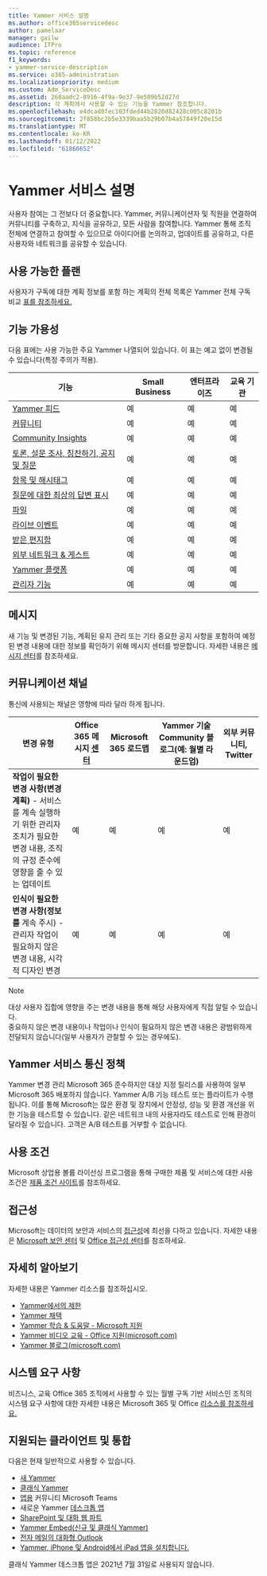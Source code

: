 ```yaml
---
title: Yammer 서비스 설명
ms.author: office365servicedesc
author: pamelaar
manager: gailw
audience: ITPro
ms.topic: reference
f1_keywords:
- yammer-service-description
ms.service: o365-administration
ms.localizationpriority: medium
ms.custom: Adm_ServiceDesc
ms.assetid: 268aadc2-8916-4f9a-9e37-9e509b52d27d
description: 각 계획에서 사용할 수 있는 기능을 Yammer 참조합니다.
ms.openlocfilehash: e4dcad0fec103fded44b2820d82428c005c8201b
ms.sourcegitcommit: 2f858bc2b5e3339baa5b29b07b4a57849f20e15d
ms.translationtype: MT
ms.contentlocale: ko-KR
ms.lasthandoff: 01/12/2022
ms.locfileid: "61860652"
---
```

# <a name="yammer-service-description"></a>Yammer 서비스 설명

사용자 참여는 그 전보다 더 중요합니다. Yammer, 커뮤니케이션자 및 직원을 연결하여 커뮤니티를 구축하고, 지식을 공유하고, 모든 사람을 참여합니다. Yammer 통해 조직 전체에 연결하고 참여할 수 있으므로 아이디어를 논의하고, 업데이트를 공유하고, 다른 사용자와 네트워크를 공유할 수 있습니다.
  
## <a name="available-plans"></a>사용 가능한 플랜
  
사용자가 구독에 대한 계획 정보를 포함 하는 계획의 전체 목록은 Yammer 전체 구독 비교 [표를 참조하세요.](https://go.microsoft.com/fwlink/?linkid=2139145)
  
## <a name="feature-availability"></a>기능 가용성

다음 표에는 사용 가능한 주요 Yammer 나열되어 있습니다. 이 표는 예고 없이 변경될 수 있습니다(특정 주의가 적용).

| 기능  | Small Business | 엔터프라이즈 | 교육 기관 |
|---------|---------|---------|---------|
|[Yammer 피드](https://support.microsoft.com/office/what-s-in-the-yammer-home-and-discovery-feeds-faaadbe1-4e57-4f17-89f1-e546509fba47) | 예     | 예     | 예     |
|[커뮤니티](https://support.microsoft.com/office/manage-communities-33f252f7-6241-40e1-8f42-ce1b635176fb) | 예     | 예     | 예     |
|[Community Insights](https://support.microsoft.com/office/view-community-insights-in-yammer-48bc648e-b567-49d7-b2b5-5fea23777c46) | 예     | 예     | 예     |
|[토론, 설문 조사, 칭찬하기, 공지 및 질문](https://support.microsoft.com/office/create-polls-praise-announcements-and-questions-in-yammer-4b30c7e0-f915-4c69-9582-ccbbd09a516b) | 예     | 예     | 예     |
|[항목 및 해시태그](https://support.microsoft.com/office/use-topics-and-hashtags-in-yammer-98c0a0bb-aad0-45d3-88f1-4f6d12bb1772) | 예     | 예     | 예     |
|[질문에 대한 최상의 답변 표시](https://support.microsoft.com/office/use-questions-and-answers-in-a-yammer-community-a4f1b722-d1bf-42be-a592-7288c7c0b895) | 예     | 예     | 예     |
|[파일](https://support.microsoft.com/office/attach-a-file-or-image-to-a-yammer-conversation-8d2d17f7-8f37-4535-961e-518d751be7e8) | 예     | 예     | 예     |
|[라이브 이벤트](https://support.microsoft.com/office/organize-a-live-event-in-yammer-8853cbd0-d3e2-4888-b8c3-6f3df288dec9) | 예     | 예     | 예     |
|[받은 편지함](https://support.microsoft.com/office/manage-your-yammer-inbox-f1656c47-7043-40f5-970c-3e66ed7a70f1) | 예     | 예     | 예     |
|[외부 네트워크 & 게스트](/yammer/work-with-external-users/collaborate-guests-external-yammer-community) | 예     | 예     | 예     |
|[Yammer 플랫폼](https://developer.microsoft.com/yammer) | 예     | 예     | 예     |
|[관리자 기능](/yammer/) | 예     | 예     | 예     |

## <a name="messaging"></a>메시지

새 기능 및 변경된 기능, 계획된 유지 관리 또는 기타 중요한 공지 사항을 포함하여 예정된 변경 내용에 대한 정보를 확인하기 위해 메시지 센터를 방문합니다. 자세한 내용은 [메시지 센터](/microsoft-365/admin/manage/message-center)를 참조하세요.

## <a name="communication-channels"></a>커뮤니케이션 채널

통신에 사용되는 채널은 영향에 따라 달라 하게 됩니다.


| 변경 유형 | Office 365 메시지 [센터](/microsoft-365/admin/manage/message-center) | Microsoft 365 로드맵 | Yammer 기술 Community 블로그(예: 월별 라운드업) | 외부 커뮤니티, Twitter |
|---------|---------|---------|---------|---------|
|**작업이 필요한 변경 사항(변경 계획)** - 서비스를 계속 실행하기 위한 관리자 조치가 필요한 변경 내용, 조직의 규정 준수에 영향을 줄 수 있는 업데이트 | 예 | 예 | 예 | 예 |
| **인식이 필요한 변경 사항(정보를** 계속 주시) - 관리자 작업이 필요하지 않은 변경 내용, 시각적 디자인 변경 | 예 | 예 | 예 | 예 |

> [!NOTE]
> 대상 사용자 집합에 영향을 주는 변경 내용을 통해 해당 사용자에게 직접 알릴 수 있습니다.</br>
> 중요하지 않은 변경 내용이나 작업이나 인식이 필요하지 않은 변경 내용은 광범위하게 전달되지 않습니다(일부 사용자가 관찰할 수 있는 경우에도).

## <a name="yammer-enterprise-service-communications-policy"></a>Yammer 서비스 통신 정책

Yammer 변경 관리 Microsoft 365 [](https://aka.ms/ManageChange)준수하지만 대상 지정 릴리스를 사용하여 일부 Microsoft 365 배포하지 않습니다. Yammer A/B 기능 테스트 또는 플라이트가 수행됩니다. 이를 통해 Microsoft는 많은 환경 및 장치에서 안정성, 성능 및 환경 개선을 위한 기능을 테스트할 수 있습니다. 같은 네트워크 내의 사용자라도 테스트로 인해 환경이 달라질 수 있습니다. 고객은 A/B 테스트를 거부할 수 없습니다.

## <a name="licensing-terms"></a>사용 조건

Microsoft 상업용 볼륨 라이선싱 프로그램을 통해 구매한 제품 및 서비스에 대한 사용 조건은 [제품 조건 사이트](https://www.microsoft.com/licensing/terms/)를 참조하세요.

## <a name="accessibility"></a>접근성

Microsoft는 데이터의 보안과 서비스의 [접근성](https://www.microsoft.com/trust-center/compliance/accessibility)에 최선을 다하고 있습니다. 자세한 내용은 [Microsoft 보안 센터](https://www.microsoft.com/trust-center) 및 [Office 접근성 센터](https://support.office.com/article/ecab0fcf-d143-4fe8-a2ff-6cd596bddc6d)를 참조하세요.

## <a name="learn-more"></a>자세히 알아보기

자세한 내용은 Yammer 리소스를 참조하십시오.

- [Yammer에서의 제한](/office365/servicedescriptions/yammer-service-description/yammer-limits)
- [Yammer 채택](https://adoption.microsoft.com/yammer/)
- [Yammer 학습 & 도움말 - Microsoft 지원](https://support.microsoft.com/yammer)
- [Yammer 비디오 교육 - Office 지원(microsoft.com)](https://support.microsoft.com/office/yammer-video-training-2c0ce4c6-0a99-466f-bf1b-cbe7ffa9779a)
- [Yammer 블로그(microsoft.com)](https://techcommunity.microsoft.com/t5/yammer-blog/bg-p/YammerBlog)

## <a name="system-requirements"></a>시스템 요구 사항

비즈니스, 교육 Office 365 조직에서 사용할 수 있는 월별 구독 기반 서비스인 조직의 시스템 요구 사항에 대한 자세한 내용은 Microsoft 365 및 Office [리소스를 참조하세요.](https://products.office.com/office-system-requirements/#Office365forBEG)

## <a name="supported-clients-and-integrations"></a>지원되는 클라이언트 및 통합

다음은 현재 일반적으로 사용할 수 있습니다.

- [새 Yammer](https://support.microsoft.com/office/welcome-to-new-yammer-8c749c30-2d17-4153-a3cc-37a70f254681)
- [클래식 Yammer](https://support.microsoft.com/office/welcome-to-classic-yammer-02ac514e-cf1d-4060-9cde-6038ca812ede)
- [앱용](https://support.microsoft.com/office/use-the-yammer-communities-app-for-microsoft-teams-930c86f1-e1e2-4e45-a66a-ce8faca71a21) 커뮤니티 Microsoft Teams
- 새로운 Yammer [데스크톱 앱](https://support.microsoft.com/office/install-the-new-yammer-desktop-app-66ccb412-ca1d-4e43-872c-9705abf11b1b)
- [SharePoint 및 대화 웹 파트](https://support.microsoft.com/office/use-a-yammer-web-part-in-sharepoint-online-a53cfa0c-3d09-42c8-a286-1038a81c59da)
- [Yammer Embed(신규 및 클래식 Yammer)](https://developer.yammer.com/docs/new-embed-feed)
- [전자 메일의 대화형 Outlook](https://support.microsoft.com/office/work-with-yammer-from-outlook-fd695485-225b-410f-b24a-17f971b46b25)
- [Yammer, iPhone 및 Android에서 iPad 앱을 설치합니다.](https://support.microsoft.com/office/set-up-new-yammer-on-your-mobile-phone-e52e65ad-14fa-4db9-b8f7-80fe3f6e25a7)

클래식 Yammer 데스크톱 앱은 2021년 7월 31일로 사용되지 않습니다.
